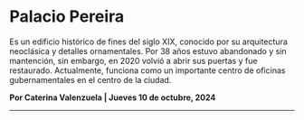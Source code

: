 # Palacio Pereira

Es un edificio histórico de fines del siglo XIX, conocido por su arquitectura neoclásica y detalles ornamentales. Por 38 años estuvo abandonado y sin mantención, sin embargo, en 2020 volvió a abrir sus puertas y fue restaurado. Actualmente, funciona como un importante centro de oficinas gubernamentales en el centro de la ciudad.

**Por Caterina Valenzuela | Jueves 10 de octubre, 2024**

- - -  -
